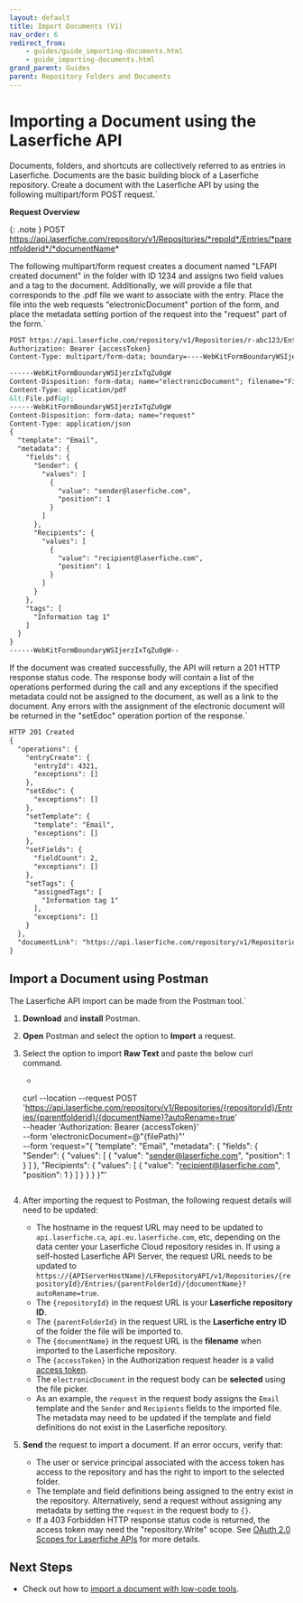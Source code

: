 ```yaml
---
layout: default
title: Import Documents (V1)
nav_order: 6
redirect_from:
    - guides/guide_importing-documents.html
    - guide_importing-documents.html
grand_parent: Guides
parent: Repository Folders and Documents
---
```

<!--© 2024 Laserfiche.
See LICENSE-DOCUMENTATION and LICENSE-CODE in the project root for license information.-->

# Importing a Document using the Laserfiche API

Documents, folders, and shortcuts are collectively referred to as entries in Laserfiche. Documents are the basic building block of a Laserfiche repository. Create a document with the Laserfiche API by using the following multipart/form POST request.`

**Request Overview**

{: .note }
POST https://api.laserfiche.com/repository/v1/Repositories/*repoId*/Entries/*parentfolderid*/*documentName*

The following multipart/form request creates a document named "LFAPI created document" in the folder with ID 1234 and assigns two field values and a tag to the document. Additionally, we will provide a file that corresponds to the .pdf file we want to associate with the entry. Place the file into the web requests "electronicDocument" portion of the form, and place the metadata setting portion of the request into the "request" part of the form.`

```xml
POST https://api.laserfiche.com/repository/v1/Repositories/r-abc123/Entries/1234/lfapi%20created%20doc?autoRename=true
Authorization: Bearer {accessToken}
Content-Type: multipart/form-data; boundary=----WebKitFormBoundaryWSIjerzIxTqZu0gW

------WebKitFormBoundaryWSIjerzIxTqZu0gW
Content-Disposition: form-data; name="electronicDocument"; filename="File.pdf"
Content-Type: application/pdf
&lt;File.pdf&gt;
------WebKitFormBoundaryWSIjerzIxTqZu0gW
Content-Disposition: form-data; name="request"
Content-Type: application/json
{
  "template": "Email",
  "metadata": {
    "fields": {
      "Sender": {
        "values": [
          {
            "value": "sender@laserfiche.com",
            "position": 1
          }
        ]
      },
      "Recipients": {
        "values": [
          {
            "value": "recipient@laserfiche.com",
            "position": 1
          }
        ]
      }
    },
    "tags": [
      "Information tag 1"
    ]
  }
}
------WebKitFormBoundaryWSIjerzIxTqZu0gW--
```

If the document was created successfully, the API will return a 201 HTTP response status code. The response body will contain a list of the operations performed during the call and any exceptions if the specified metadata could not be assigned to the document, as well as a link to the document. Any errors with the assignment of the electronic document will be returned in the "setEdoc" operation portion of the response.`

```xml
HTTP 201 Created
{
  "operations": {
    "entryCreate": {
      "entryId": 4321,
      "exceptions": []
    },
    "setEdoc": {
      "exceptions": []
    },
    "setTemplate": {
      "template": "Email",
      "exceptions": []
    },
    "setFields": {
      "fieldCount": 2,
      "exceptions": []
    },
    "setTags": {
      "assignedTags": [
        "Information tag 1"
      ],
      "exceptions": []
    }
  },
  "documentLink": "https://api.laserfiche.com/repository/v1/Repositories/r-abc123/Entries/4321"
}
```

## Import a Document using Postman

The Laserfiche API import can be made from the Postman tool.`
1. **Download** and **install** Postman.
1. **Open** Postman and select the option to **Import** a request.
1. Select the option to import **Raw Text** and paste the below curl command.

    - ```xml
    curl --location --request POST 'https://api.laserfiche.com/repository/v1/Repositories/{repositoryId}/Entries/{parentfolderid}/{documentName}?autoRename=true' \
    --header 'Authorization: Bearer {accessToken}' \
    --form 'electronicDocument=@"{filePath}"' \
    --form 'request="{
    \"template\": \"Email\",
    \"metadata\": {
        \"fields\": {
        \"Sender\": {
            \"values\": [
            {
                \"value\": \"sender@laserfiche.com\",
                \"position\": 1
            }
            ]
        },
        \"Recipients\": {
            \"values\": [
            {
                \"value\": \"recipient@laserfiche.com\",
                \"position\": 1
            }
            ]
        }
        }
    }
    }"'
    ```

1. After importing the request to Postman, the following request details will need to be updated:
    - The hostname in the request URL may need to be updated to `api.laserfiche.ca`, `api.eu.laserfiche.com`, etc, depending on the data center your Laserfiche Cloud repository resides in. If using a self-hosted Laserfiche API Server, the request URL needs to be updated to `https://{APIServerHostName}/LFRepositoryAPI/v1/Repositories/{repositoryId}/Entries/{parentFolderId}/{documentName}?autoRename=true`.
    - The `{repositoryId}` in the request URL is your **Laserfiche repository ID**.
    - The `{parentFolderId}` in the request URL is the **Laserfiche entry ID** of the folder the file will be imported to.
    - The `{documentName}` in the request URL is the **filename** when imported to the Laserfiche repository.
    - The `{accessToken}` in the Authorization request header is a valid [access token](../../../api/authentication/guide_authenticate-to-the-laserfiche-api).
    - The `electronicDocument` in the request body can be **selected** using the file picker.
    - As an example, the `request` in the request body assigns the `Email` template and the `Sender` and `Recipients` fields to the imported file. The metadata may need to be updated if the template and field definitions do not exist in the Laserfiche repository.
1. **Send** the request to import a document. If an error occurs, verify that:
    - The user or service principal associated with the access token has access to the repository and has the right to import to the selected folder.
    - The template and field definitions being assigned to the entry exist in the repository. Alternatively, send a request without assigning any metadata by setting the `request` in the request body to `{}`.
    - If a 403 Forbidden HTTP response status code is returned, the access token may need the "repository.Write" scope. See [OAuth 2.0 Scopes for Laserfiche APIs](../../../api/authentication/guide_oauth_2.0_scopes/) for more details.

## Next Steps
- Check out how to [import a document with low-code tools](../../../getting-started/guide_low-code-tools-v1/).